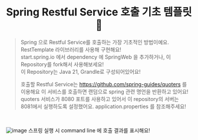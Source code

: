 <h1 align="center">Spring Restful Service 호출 기초 템플릿 👋</h1>

> Spring 으로 Restful Service를 호출하는 가장 기초적인 방법이예요. <br>
> RestTemplate 라이브러리를 사용해 구현해요! <br>
> start.spring.io 에서 dependency 에 SpringWeb 을 추가하거나, 이 Repository를 fork해서 사용해보세요! <br>
> 이 Repository는 Java 21, Grandle로 구성되어있어요!
> 
> 호출할 Restful Service는 https://github.com/spring-guides/quoters 를 이용해요
> 이 서비스를 호출하면 랜덤으로 spring 관련 명언을 반환하고 있어요!
> quoters 서비스가 8080 포트를 사용하고 있어서 이 repository의 서버는 8081에서 실행하도록 설정했어요. application.properties 를 참조해주세요!

<br>

![image](https://github.com/binary-river/consuming-rest/assets/66468384/ffda88e8-341c-4a39-9cf7-6c5dceb469d7)
스프링 실행 시 command line 에 호출 결과를 표시해요!
